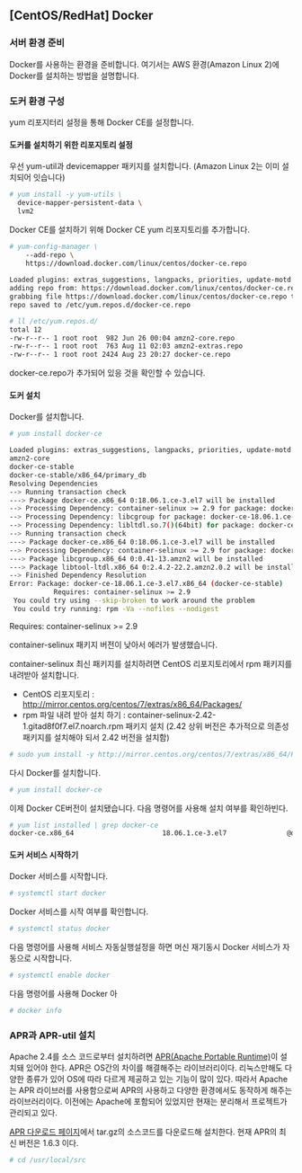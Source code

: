 

## [CentOS/RedHat] Docker 

### 서버 환경 준비
Docker를 사용하는 환경을 준비합니다. 
여기서는 AWS 환경(Amazon Linux 2)에 Docker를 설치하는 방법을 설명합니다.

### 도커 환경 구성
yum 리포지터리 설정을 통해 Docker CE를 설정합니다. 

#### 도커를 설치하기 위한 리포지토리 설정

우선 yum-util과 devicemapper 패키지를 설치합니다. 
(Amazon Linux 2는 이미 설치되어 잇습니다) 

```bash
# yum install -y yum-utils \
  device-mapper-persistent-data \
  lvm2
```

Docker CE를 설치하기 위해 Docker CE yum 리포지토리를 추가합니다. 

```bash
# yum-config-manager \
    --add-repo \
    https://download.docker.com/linux/centos/docker-ce.repo
    
Loaded plugins: extras_suggestions, langpacks, priorities, update-motd
adding repo from: https://download.docker.com/linux/centos/docker-ce.repo
grabbing file https://download.docker.com/linux/centos/docker-ce.repo to /etc/yum.repos.d/docker-ce.repo
repo saved to /etc/yum.repos.d/docker-ce.repo

# ll /etc/yum.repos.d/
total 12
-rw-r--r-- 1 root root  982 Jun 26 00:04 amzn2-core.repo
-rw-r--r-- 1 root root  763 Aug 11 02:03 amzn2-extras.repo
-rw-r--r-- 1 root root 2424 Aug 23 20:27 docker-ce.repo

```
docker-ce.repo가 추가되어 있응 것을 확인할 수 있습니다. 

#### 도커 설치

Docker를 설치합니다. 

```bash
# yum install docker-ce

Loaded plugins: extras_suggestions, langpacks, priorities, update-motd
amzn2-core                                                                                                            | 2.4 kB  00:00:00
docker-ce-stable                                                                                                      | 2.9 kB  00:00:00
docker-ce-stable/x86_64/primary_db                                                                                    |  15 kB  00:00:00
Resolving Dependencies
--> Running transaction check
---> Package docker-ce.x86_64 0:18.06.1.ce-3.el7 will be installed
--> Processing Dependency: container-selinux >= 2.9 for package: docker-ce-18.06.1.ce-3.el7.x86_64
--> Processing Dependency: libcgroup for package: docker-ce-18.06.1.ce-3.el7.x86_64
--> Processing Dependency: libltdl.so.7()(64bit) for package: docker-ce-18.06.1.ce-3.el7.x86_64
--> Running transaction check
---> Package docker-ce.x86_64 0:18.06.1.ce-3.el7 will be installed
--> Processing Dependency: container-selinux >= 2.9 for package: docker-ce-18.06.1.ce-3.el7.x86_64
---> Package libcgroup.x86_64 0:0.41-13.amzn2 will be installed
---> Package libtool-ltdl.x86_64 0:2.4.2-22.2.amzn2.0.2 will be installed
--> Finished Dependency Resolution
Error: Package: docker-ce-18.06.1.ce-3.el7.x86_64 (docker-ce-stable)
           Requires: container-selinux >= 2.9
 You could try using --skip-broken to work around the problem
 You could try running: rpm -Va --nofiles --nodigest

```

Requires: container-selinux >= 2.9

container-selinux 패키지 버전이 낮아서 에러가 발생했습니다. 

container-selinux 최신 패키지를 설치하려면 CentOS 리포지토리에서 rpm 패키지를 내려받아 설치합니다. 
- CentOS 리포지토리 : http://mirror.centos.org/centos/7/extras/x86_64/Packages/ 
- rpm 파일 내려 받아 설치 하기 : container-selinux-2.42-1.gitad8f0f7.el7.noarch.rpm 패키지 설치 
(2.42 상위 버전은 추가적으로 의존성 패키지를 설치해야 되서 2.42 버전을 설치함)

```bash
# sudo yum install -y http://mirror.centos.org/centos/7/extras/x86_64/Packages/container-selinux-2.42-1.gitad8f0f7.el7.noarch.rpm
```

다시 Docker를 설치합니다. 

```bash
# yum install docker-ce
```

이제 Docker CE버전이 설치됐습니다. 다음 명령어를 사용해  설치 여부를 확인하빈다. 

```bash
# yum list installed | grep docker-ce
docker-ce.x86_64                      18.06.1.ce-3.el7               @docker-ce-stable

```

#### 도커 서비스 시작하기

Docker 서비스를 시작합니다. 

```bash
# systemctl start docker
```

Docker 서비스를 시작 여부를 확인합니다.  

```bash
# systemctl status docker
```

다음 명령어를 사용해 서비스 자동실행설정을 하면 머신 재기동시 Docker 서비스가 자동으로 시작합니다.

```bash
# systemctl enable docker
```

다음 명령어를 사용해 Docker 아

```bash
# docker info
```


### APR과 APR-util 설치
Apache 2.4를 소스 코드로부터 설치하려면 [APR(Apache Portable Runtime)](http://apr.apache.org/)이 설치돼 있어야 한다.
APR은 OS간의 차이를 해결해주는 라이브러리이다. 리눅스만해도 다양한 종류가 있어 OS에 따라 다르게 제공하고 있는 기능이 많이 있다. 따라서 Apache는 APR 라이브러를 사용함으로써 APR의 사용하고 다양한 환경에서도 동작하게 해주는 라이브러리이다. 이전에는 Apache에 포함되어 있었지만 현재는 분리해서 프로젝트가 관리되고 있다. 

[APR 다운로드 페이지](http://apr.apache.org/download.cgi)에서 tar.gz의 소스코드를 다운로드해 설치한다. 현재 APR의 최신 버전은 1.6.3 이다.

```bash
# cd /usr/local/src
